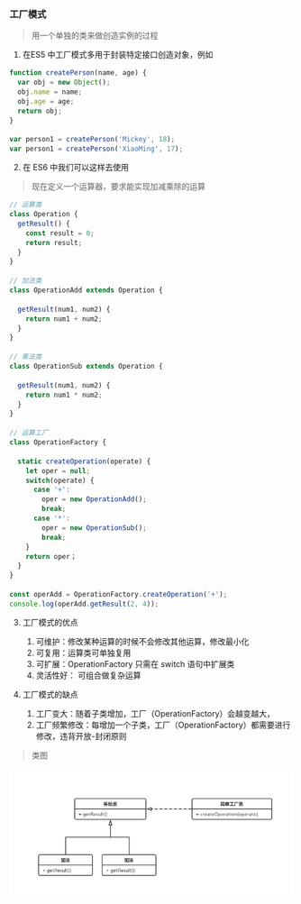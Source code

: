### 工厂模式
> 用一个单独的类来做创造实例的过程

1. 在ES5 中工厂模式多用于封装特定接口创造对象，例如

```js
function createPerson(name, age) {
  var obj = new Object();
  obj.name = name;
  obj.age = age;
  return obj;
}

var person1 = createPerson('Mickey', 18);
var person1 = createPerson('XiaoMing', 17);
```

2. 在 ES6 中我们可以这样去使用
> 现在定义一个运算器，要求能实现加减乘除的运算

```js
// 运算类
class Operation {
  getResult() {
    const result = 0;
    return result;
  }
}

// 加法类
class OperationAdd extends Operation {
  
  getResult(num1, num2) {
    return num1 + num2;
  }
}

// 乘法类
class OperationSub extends Operation {

  getResult(num1, num2) {
    return num1 * num2;
  }
}

// 运算工厂
class OperationFactory {

  static createOperation(operate) {
    let oper = null;
    switch(operate) {
      case '+':
        oper = new OperationAdd();
        break;
      case '*':
        oper = new OperationSub();
        break;
    }
    return oper；
  }
}

const operAdd = OperationFactory.createOperation('+');
console.log(operAdd.getResult(2, 4));
```

3. 工厂模式的优点
    1. 可维护：修改某种运算的时候不会修改其他运算，修改最小化
    2. 可复用：运算类可单独复用
    3. 可扩展：OperationFactory 只需在 switch 语句中扩展类
    4. 灵活性好： 可组合做复杂运算

4. 工厂模式的缺点
    1. 工厂变大：随着子类增加，工厂（OperationFactory）会越变越大，
    2. 工厂频繁修改：每增加一个子类，工厂（OperationFactory）都需要进行修改，违背开放-封闭原则


> 类图

 ![avatar](./images/01.png)